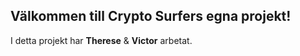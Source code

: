 ## Välkommen till Crypto Surfers egna projekt!
I detta projekt har **Therese** & **Victor** arbetat.

